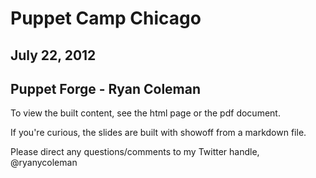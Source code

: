 # Puppet Camp Chicago
## July 22, 2012
## Puppet Forge - Ryan Coleman

To view the built content, see the html page or the pdf document.

If you're curious, the slides are built with showoff from a markdown file.

Please direct any questions/comments to my Twitter handle, @ryanycoleman
